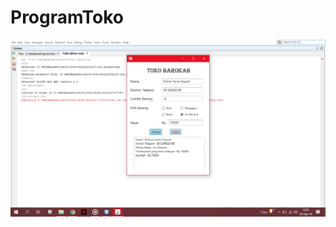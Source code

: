 # ProgramToko
![alt text](https://github.com/Roihan1303/ProgramToko/blob/master/Screenshot%20(38).png)
